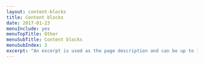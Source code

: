 ```yaml
---
layout: content-blocks
title: Content blocks
date: 2017-01-23
menuInclude: yes
menuTopTitle: Other
menuSubTitle: Content blocks
menuSubIndex: 3
excerpt: "An excerpt is used as the page description and can be up to 160 characters long..."
---
```

